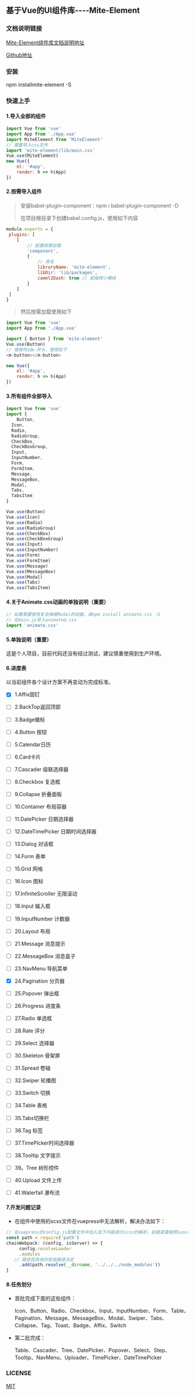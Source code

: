 ## 基于Vue的UI组件库----Mite-Element

### 文档说明链接

[Mite-Element组件库文档说明地址]( https://cghbh.github.io/ad-vue/)

[Github地址]( https://github.com/cghbh/ad-vue )

### 安装

npm installmite-element -S

### 快速上手

#### 1.导入全部的组件

```js
import Vue from 'vue'
import App from './App.vue'
import MiteElement from 'MiteElement'
// 需要导入css文件
import 'mite-element/lib/main.css'
Vue.use(MiteElement)
new Vue({
	el: '#app',
	render: h => h(App)
})
```

#### 2.按需导入组件

> 安装babel-plugin-component：npm i babel-plugin-component -D
>
> 在项目根目录下创建babel.config.js，使用如下内容

```js
module.exports = {
 plugins: [
	[
		// 配置按需加载
		'component',
		{
			// 库名
			libraryName: 'mite-element',
			libDir: 'lib/packages',
			camel2Dash: true // 驼峰转小横线
		}
	]
 ]
}
```

> 然后按需加载使用如下

```js
import Vue from 'vue'
import App from './App.vue'

import { Button } from 'mite-element'
Vue.use(Button)
// 使用均以m-开头，使用如下
<m-button></m-button>

new Vue({
	el: '#app',
	render: h => h(App)
})
```



#### 3.所有组件全部导入

```js
import Vue from 'vue'
import {
	Button,
  Icon,
  Radio,
  RadioGroup,
  CheckBox,
  CheckBoxGroup,
  Input,
  InputNumber,
  Form,
  FormItem,
  Message,
  MessageBox,
  Modal,
  Tabs,
  TabsItem
}

Vue.use(Button)
Vue.use(Icon)
Vue.use(Radio)
Vue.use(RadioGroup)
Vue.use(CheckBox)
Vue.use(CheckBoxGroup)
Vue.use(Input)
Vue.use(InputNumber)
Vue.use(Form)
Vue.use(FormItem)
Vue.use(Message)
Vue.use(MessageBox)
Vue.use(Modal)
Vue.use(Tabs)
Vue.use(TabsItem)
```





#### 4.关于Animate.css动画的单独说明（重要）

```js
// 如果需要使用复杂弹框Modal的动画，请npm install animate.css -S
// 在main.js导入animated.css
import 'animate.css'
```
#### 5.单独说明（重要）
这是个人项目，目前代码还没有经过测试，建议慎重使用到生产环境。





#### 6.进度表

以当前组件各个设计方案不再变动为完成标准。

- [x] 1.Affix固钉
- [ ] 2.BackTop返回顶部
- [ ] 3.Badge徽标
- [ ] 4.Button 按钮
- [ ] 5.Calendar日历
- [ ] 6.Card卡片
- [ ] 7.Cascader 级联选择器
- [ ] 8.Checkbox 复选框
- [ ] 9.Collapse 折叠面板
- [ ] 10.Container 布局容器
- [ ] 11.DatePicker 日期选择器
- [ ] 12.DateTimePicker 日期时间选择器
- [ ] 13.Dialog 对话框
- [ ] 14.Form 表单
- [ ] 15.Grid 网格
- [ ] 16.Icon 图标
- [ ] 17.InfiniteScroller 无限滚动
- [ ] 18.Input 输入框
- [ ] 19.InputNumber 计数器
- [ ] 20.Layout 布局
- [ ] 21.Message 消息提示
- [ ] 22.MessageBox 消息盒子
- [ ] 23.NavMenu 导航菜单
- [x] 24.Pagination 分页器
- [ ] 25.Popover 弹出框
- [ ] 26.Progress 进度条
- [ ] 27.Radio 单选框
- [ ] 28.Rate 评分
- [ ] 29.Select 选择器
- [ ] 30.Skeleton 骨架屏
- [ ] 31.Spread 卷轴
- [ ] 32.Swiper 轮播图
- [ ] 33.Switch 切换
- [ ] 34.Table 表格
- [ ] 35.Tabs切换栏
- [ ] 36.Tag 标签
- [ ] 37.TimePIcker时间选择器
- [ ] 38.Tooltip 文字提示
- [ ] 39。Tree 树形控件
- [ ] 40.Upload 文件上传
- [ ] 41.Waterfall 瀑布流



#### 7.开发问题记录

- 在组件中使用的scss文件在vuepress中无法解析，解决办法如下：

```js
// 在vuepress的config.js配置文件中加入如下内容进行scss的解析，前提是要按照sass-loader各node-sass
const path = require('path')
chainWebpack: (config, isServer) => {
	 config.resolveLoader
	 .modules
   // 路径视具体的安装路径决定
	 .add(path.resolve(__dirname, '../../../node_modules'))
}
```



#### 8.任务划分

- 首批完成下面的这些组件：

  Icon、Button、Radio、Checkbox、Input、InputNumber、Form、Table、Pagination、Message、MessageBox、Modal、Swiper、Tabs、Collapse、Tag、Toast、Badge、Affix、Switch

- 第二批完成：

  Table、Cascader、Tree、DatePicker、Popover、Select、Step、Tooltip、NavMenu、Uploader、TimePicker、DateTimePicker

  

  

  

  

  

  

  

  

  

### LICENSE

[MIT](https://github.com/cghbh/lay-ui/blob/master/LICENSE)